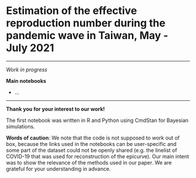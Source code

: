 # Estimation of the effective reproduction number during the pandemic wave in Taiwan, May - July 2021

------

*Work in progress*

**Main notebooks**

* ...

---------
**Thank you for your interest to our work!** 

The first notebook was written in R and Python using CmdStan for Bayesian simulations. 

**Words of caution**: We note that the code is not supposed to work out of box, because the links used in the notebooks can be user-specific and some part of the dataset could not be openly shared (e.g. the linelist of COVID-19 that was used for reconstruction of the epicurve). Our main intent was to show the relevance of the methods used in our paper. We are grateful for your understanding in advance.

